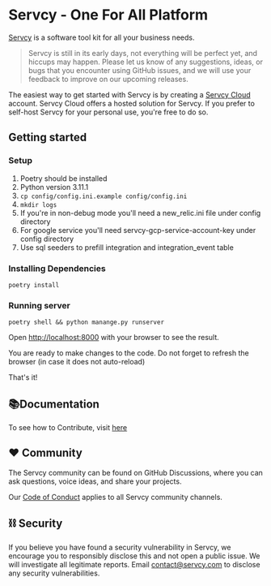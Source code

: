# Servcy - One For All Platform

[Servcy](https://servcy.com) is a software tool kit for all your business needs.

> Servcy is still in its early days, not everything will be perfect yet, and hiccups may happen. Please let us know of any suggestions, ideas, or bugs that you encounter using GitHub issues, and we will use your feedback to improve on our upcoming releases.

The easiest way to get started with Servcy is by creating a [Servcy Cloud](https://web.servcy.com) account. Servcy Cloud offers a hosted solution for Servcy. If you prefer to self-host Servcy for your personal use, you're free to do so.

## Getting started

### Setup

1. Poetry should be installed
2. Python version 3.11.1
3. `cp config/config.ini.example config/config.ini`
4. `mkdir logs`
5. If you're in non-debug mode you'll need a new_relic.ini file under config directory
6. For google service you'll need servcy-gcp-service-account-key under config directory
7. Use sql seeders to prefill integration and integration_event table

### Installing Dependencies

```
poetry install
```

### Running server

```
poetry shell && python manange.py runserver
```

Open [http://localhost:8000](http://localhost:8000) with your browser to see the result.

You are ready to make changes to the code. Do not forget to refresh the browser (in case it does not auto-reload)

That's it!

## 📚Documentation

To see how to Contribute, visit [here](/CONTRIBUTING.md)

## ❤️ Community

The Servcy community can be found on GitHub Discussions, where you can ask questions, voice ideas, and share your projects.

Our [Code of Conduct](./CODE_OF_CONDUCT.md) applies to all Servcy community channels.

## ⛓️ Security

If you believe you have found a security vulnerability in Servcy, we encourage you to responsibly disclose this and not open a public issue. We will investigate all legitimate reports. Email [contact@servcy.com](mailto:contact@servcy.com) to disclose any security vulnerabilities.
